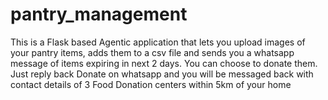 # pantry_management
This is a Flask based Agentic application that lets you upload images of your pantry items, adds them to a csv file and sends you a whatsapp message of items expiring in next 2 days. You can choose to donate them. Just reply back Donate on whatsapp and you will be messaged back with contact details of 3 Food Donation centers within 5km of your home
